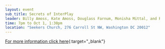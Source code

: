 ```yaml
---
layout: event
sub_title: Secrets of InterPlay
leader: Billy Amoss, Kate Amoss, Douglass Farnum, Monisha Mittal, and Robin Carnes
time: 7pm to Oct 1, 1:30pm
location: "Seekers Church, 276 Carroll St NW, Washington DC 20012"
---
```


[For more information click here](https://InterPlay.org/index.cfm/go/events:event/happening_id/3091){:target="_blank"}
